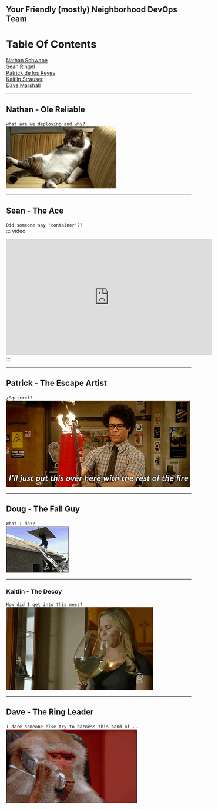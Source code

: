 ## Your Friendly (mostly) Neighborhood DevOps Team
# Table Of Contents
[Nathan Schwabe](#nathan---ole-reliable)  
[Sean Ringel](#sean---the-ace)  
[Patrick de los Reyes](#patrick-1--the-escape-artist)  
[Kaitlin Strauser](#kaitlin---the-decoy)  
[Dave Marshall](#dave---the-ring-leader)  

___
## Nathan - Ole Reliable  
`what are we deploying and why?`  
![nathan waiting for a deployment](/images/nathan.gif)
___
## Sean - The Ace  
`Did someone say 'container'??`  
::: video
<iframe width="560" height="315" src="https://www.youtube.com/embed/PivpCKEiQOQ" frameborder="0" allow="accelerometer; autoplay; clipboard-write; encrypted-media; gyroscope; picture-in-picture" allowfullscreen></iframe>
:::

___
## Patrick - The Escape Artist  
`¿Squirrel?`  
![patrick 'puts out' fires](/images/patrick.gif)
___
## Doug - The Fall Guy  
`What I do??`  
![doug building something](/images/doug.gif)
___
### Kaitlin - The Decoy  
`How did I get into this mess?`  
![kaitlin handling it like a champ](/images/kaitlin.gif)
___
## Dave - The Ring Leader  
`I dare someone else try to harness this band of ...`  
![dave listening in](/images/dave.gif)

